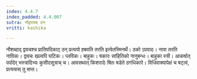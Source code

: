 ```yaml
---
index: 4.4.7
index_padded: 4.4.007
sutra: नौद्व्यचष् ठन्
vritti: kashika

---
```

नौशब्दाद् द्व्यचश्च प्रातिपदिकाट् ठन् प्रत्ययो ह्बवति तरति इत्येतस्मिनर्थे। ठको ऽपवादः। नावा तरति नाविकः। द्व्यचः खल्वपि घटिकः। प्लविकः। बाहुकः। षकारः सांहितिको नानुबन्धः। बाहुका स्त्री। आकर्षात् पर्पादेर् भस्त्रादिभ्यः कुसीदसूत्राच् च। आवसथात् किशरादेः षितः षडेते ठगधिकारे। विधिवाक्यापेक्षं च षट्त्वं, प्रत्ययास् तु सप्त।